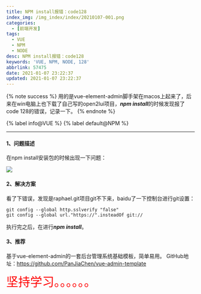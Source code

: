 ```yaml
---
title: NPM install报错：code128
index_img: /img_index/index/20210107-001.png
categories:
  - [前端开发]
tags:
  - VUE
  - NPM
  - NODE
desc: NPM install报错：code128
keywords: 'VUE, NPM, NODE, 128'
abbrlink: 57475
date: 2021-01-07 23:22:37
updated: 2021-01-07 23:22:37
---
```


{% note success %}
用的是vue-element-admin脚手架在macos上起来了，后来在win电脑上也下载了自己写的open2lui项目，***npm install***的时候发现报了code 128的错误，记录一下。
{% endnote %}



{% label info@VUE %} {% label default@NPM %}

<!--more-->
<hr />

#### 1、问题描述

在npm install安装包的时候出现一下问题：

![](error.png)

#### 2、解决方案

看了下错误，发现是raphael.git项目git不下来，baidu了一下控制台进行git设置：
```
git config --global http.sslverify "false"
git config --global url."https://".insteadOf git://
```
执行完之后，在进行***npm install***。

#### 3、推荐

基于vue-element-admin的一套后台管理系统基础模板，简单易用。
GitHub地址：https://github.com/PanJiaChen/vue-admin-template

<font size=6.5 color='red'>坚持学习。。。。。。</font>
